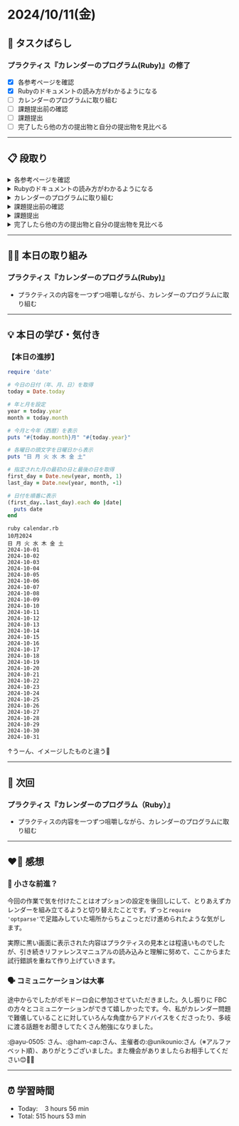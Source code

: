 # 2024/10/11(金)
## 🧩 タスクばらし
### プラクティス『カレンダーのプログラム(Ruby)』の修了
- [x] 各参考ページを確認
- [x] Rubyのドキュメントの読み方がわかるようになる
- [ ] カレンダーのプログラムに取り組む
- [ ] 課題提出前の確認
- [ ] 課題提出
- [ ] 完了したら他の方の提出物と自分の提出物を見比べる

---------------------------------------------------------------------------------------------------------------------------------

## 📋 段取り
<details><summary>各参考ページを確認</summary>

- [x] [class Enumerator](https://docs.ruby-lang.org/ja/latest/class/Enumerator.html)
- [x] [library optparse](https://docs.ruby-lang.org/ja/latest/library/optparse.html)
- [x] [class Date](https://docs.ruby-lang.org/ja/latest/class/Date.html)
- [x] [rubyでコマンドを作る](https://bootcamp.fjord.jp/articles/40)
- [x] [コマンドライン引数・オプションの処理](https://bootcamp.fjord.jp/pages/251)
- [x] [プログラミングでよく使う英単語のまとめ【随時更新】 - Qiita](https://qiita.com/Ted-HM/items/7dde25dcffae4cdc7923)
- [x] [プログラミング初心者は変数名やメソッド名を略さない方がいいよ、という話 - give IT a try](https://blog.jnito.com/entry/2020/10/20/092724)
</details>


<details><summary>Rubyのドキュメントの読み方がわかるようになる</summary>

- [x] 『[Ruby公式リファレンスの読み方](https://www.youtube.com/watch?v=5lvECnh_PCg)』
- [x] 『[Rubyの公式リファレンスが読めるようになる本](https://zenn.dev/jnchito/books/how-to-read-ruby-reference)』
   - [x] Chapter 01 はじめに
   - [x] Chapter 02 ユースケースその1：ググって公式リファレンスにたどり着いた場合
   - [x] Chapter 03 ユースケースその2：クラスのメソッド一覧から目的のメソッドを探す場合
   - [x] Chapter 04 ユースケースその3：Rubyにはどんなクラスやモジュールがあるのか知りたい場合
   - [x] Chapter 05 ユースケースその4：わからない用語を調べたい場合
   - [x] Chapter 06 ユースケースその5：記号の意味を調べたい場合
   - [x] Chapter 07 ユースケースその6：Rubyの使い方や言語仕様を学びたい場合
   - [x] Chapter 08 ユースケースその7：公式リファレンスを横断的に検索したい場合
   - [x] Chapter 09 付録：Ruby on Railsの公式リファレンスについて
</details>


<details><summary>カレンダーのプログラムに取り組む</summary>

- [ ] カレンダーのプログラムを書く

**※ 分からない箇所が出てきたときは、以下のヒントを適宜参考にすること**
- [library optparse](https://docs.ruby-lang.org/ja/latest/library/optparse.html)
- [Date class](https://docs.ruby-lang.org/ja/latest/class/Date.html)
- [カレンダー課題のQ&A](https://bootcamp.fjord.jp/questions/tags/%E3%82%AB%E3%83%AC%E3%83%B3%E3%83%80%E3%83%BC?all=true)
- [【新人プログラマ応援】開発タスクをアサインされたらどういう手順で進めるべきか - Qiita](https://qiita.com/jnchito/items/017487cd882091494298)
- [セルフマネジメントの必須スキル「タスクばらし」そのポイント | Social Change!](https://kuranuki.sonicgarden.jp/archives/21981)
- [プログラミング初心者歓迎！「エラーが出ました。どうすればいいですか？」から卒業するための基本と極意（解説動画付き）](https://qiita.com/jnchito/items/056325421b7e36f02335)
- [🤔 わからないことをメンターや他の受講生に質問をする方法](https://bootcamp.fjord.jp/pages/use_the_question_room) 
</details>


<details><summary>課題提出前の確認</summary>

- [ ] [RubyTips - komagataのブログ](https://docs.komagata.org/tags/rubytips/)
- [ ] [初心者がRailsプロジェクトへの初PRする前に見るチェックリスト - komagataのブログ](https://docs.komagata.org/5676)
- [ ] [GitHubでコードを提出するときに気をつけること](https://bootcamp.fjord.jp/pages/info-for-github)
- [ ] [プログラミング初心者はgit commitする前に必ずdiffを自分でレビューするクセを付けよう](https://bootcamp.fjord.jp/pages/322)
- [ ] [プルリクエスト形式で提出物を出す際の「これはやっちゃダメ」リスト](https://bootcamp.fjord.jp/pages/317)
</details>


<details><summary>課題提出</summary>

- [ ] Pull Request としてアップする
- [ ] URL と Terminal での実行結果を提出
</details>


<details><summary>完了したら他の方の提出物と自分の提出物を見比べる</summary>

- [ ] 他の方の提出物と自分の提出物を見比べる
</details>

---------------------------------------------------------------------------------------------------------------------------------

## ✍🏻 本日の取り組み
### プラクティス『カレンダーのプログラム(Ruby)』
- プラクティスの内容を一つずつ咀嚼しながら、カレンダーのプログラムに取り組む

---------------------------------------------------------------------------------------------------------------------------------

## 💡 本日の学び・気付き
### 【本日の進捗】
```ruby
require 'date'

# 今日の日付（年、月、日）を取得
today = Date.today

# 年と月を設定
year = today.year
month = today.month

# 今月と今年（西暦）を表示
puts "#{today.month}月" "#{today.year}"

# 各曜日の頭文字を日曜日から表示
puts "日 月 火 水 木 金 土"

# 指定された月の最初の日と最後の日を取得
first_day = Date.new(year, month, 1)
last_day = Date.new(year, month, -1)

# 日付を順番に表示
(first_day..last_day).each do |date|
  puts date
end
```
```
ruby calendar.rb
10月2024
日 月 火 水 木 金 土
2024-10-01
2024-10-02
2024-10-03
2024-10-04
2024-10-05
2024-10-06
2024-10-07
2024-10-08
2024-10-09
2024-10-10
2024-10-11
2024-10-12
2024-10-13
2024-10-14
2024-10-15
2024-10-16
2024-10-17
2024-10-18
2024-10-19
2024-10-20
2024-10-21
2024-10-22
2024-10-23
2024-10-24
2024-10-25
2024-10-26
2024-10-27
2024-10-28
2024-10-29
2024-10-30
2024-10-31
```
↑うーん、イメージしたものと違う🤔

---------------------------------------------------------------------------------------------------------------------------------

## 📍 次回
### プラクティス『カレンダーのプログラム（Ruby）』
- プラクティスの内容を一つずつ咀嚼しながら、カレンダーのプログラムに取り組む

---------------------------------------------------------------------------------------------------------------------------------

## ❤️‍🔥 感想
### 👣 小さな前進？
今回の作業で気を付けたことはオプションの設定を後回しにして、とりあえずカレンダーを組み立てるようと切り替えたことです。ずっと`require 'optparse'`で足踏みしていた場所からちょこっとだけ進められたような気がします。

実際に黒い画面に表示された内容はプラクティスの見本とは程遠いものでしたが、引き続きリファレンスマニュアルの読み込みと理解に努めて、ここからまた試行錯誤を重ねて作り上げていきます。

### 🗣️ コミュニケーションは大事
途中からでしたがポモドーロ会に参加させていただきました。久し振りに FBC の方々とコミュニケーションができて嬉しかったです。今、私がカレンダー問題で難儀していることに対していろんな角度からアドバイスをくださったり、多岐に渡る話題をお聞きしてたくさん勉強になりました。

:@ayu-0505: さん、:@ham-cap:さん、主催者の:@unikounio:さん（※アルファベット順）、ありがとうございました。また機会がありましたらお相手してください😊🙏🏻

---------------------------------------------------------------------------------------------------------------------------------

## ⏰ 学習時間
- Today:&nbsp;&nbsp;&nbsp; 3 hours 56 min
- Total: 515 hours 53 min
